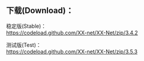 
## 下载(Download)：
稳定版(Stable)：  
https://codeload.github.com/XX-net/XX-Net/zip/3.4.2


测试版(Test)：  
https://codeload.github.com/XX-net/XX-Net/zip/3.5.3


